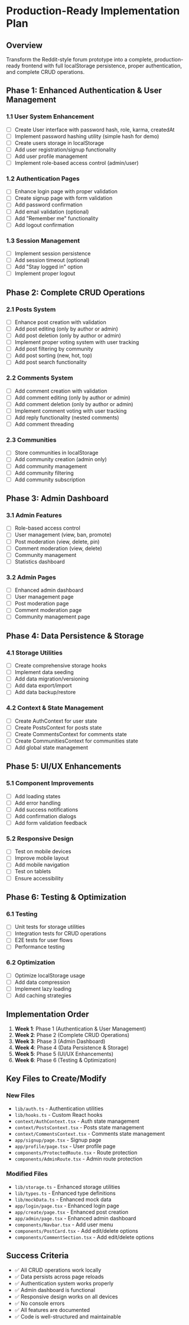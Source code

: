 # Production-Ready Implementation Plan

## Overview
Transform the Reddit-style forum prototype into a complete, production-ready frontend with full localStorage persistence, proper authentication, and complete CRUD operations.

## Phase 1: Enhanced Authentication & User Management

### 1.1 User System Enhancement
- [ ] Create User interface with password hash, role, karma, createdAt
- [ ] Implement password hashing utility (simple hash for demo)
- [ ] Create users storage in localStorage
- [ ] Add user registration/signup functionality
- [ ] Add user profile management
- [ ] Implement role-based access control (admin/user)

### 1.2 Authentication Pages
- [ ] Enhance login page with proper validation
- [ ] Create signup page with form validation
- [ ] Add password confirmation
- [ ] Add email validation (optional)
- [ ] Add "Remember me" functionality
- [ ] Add logout confirmation

### 1.3 Session Management
- [ ] Implement session persistence
- [ ] Add session timeout (optional)
- [ ] Add "Stay logged in" option
- [ ] Implement proper logout

## Phase 2: Complete CRUD Operations

### 2.1 Posts System
- [ ] Enhance post creation with validation
- [ ] Add post editing (only by author or admin)
- [ ] Add post deletion (only by author or admin)
- [ ] Implement proper voting system with user tracking
- [ ] Add post filtering by community
- [ ] Add post sorting (new, hot, top)
- [ ] Add post search functionality

### 2.2 Comments System
- [ ] Add comment creation with validation
- [ ] Add comment editing (only by author or admin)
- [ ] Add comment deletion (only by author or admin)
- [ ] Implement comment voting with user tracking
- [ ] Add reply functionality (nested comments)
- [ ] Add comment threading

### 2.3 Communities
- [ ] Store communities in localStorage
- [ ] Add community creation (admin only)
- [ ] Add community management
- [ ] Add community filtering
- [ ] Add community subscription

## Phase 3: Admin Dashboard

### 3.1 Admin Features
- [ ] Role-based access control
- [ ] User management (view, ban, promote)
- [ ] Post moderation (view, delete, pin)
- [ ] Comment moderation (view, delete)
- [ ] Community management
- [ ] Statistics dashboard

### 3.2 Admin Pages
- [ ] Enhanced admin dashboard
- [ ] User management page
- [ ] Post moderation page
- [ ] Comment moderation page
- [ ] Community management page

## Phase 4: Data Persistence & Storage

### 4.1 Storage Utilities
- [ ] Create comprehensive storage hooks
- [ ] Implement data seeding
- [ ] Add data migration/versioning
- [ ] Add data export/import
- [ ] Add data backup/restore

### 4.2 Context & State Management
- [ ] Create AuthContext for user state
- [ ] Create PostsContext for posts state
- [ ] Create CommentsContext for comments state
- [ ] Create CommunitiesContext for communities state
- [ ] Add global state management

## Phase 5: UI/UX Enhancements

### 5.1 Component Improvements
- [ ] Add loading states
- [ ] Add error handling
- [ ] Add success notifications
- [ ] Add confirmation dialogs
- [ ] Add form validation feedback

### 5.2 Responsive Design
- [ ] Test on mobile devices
- [ ] Improve mobile layout
- [ ] Add mobile navigation
- [ ] Test on tablets
- [ ] Ensure accessibility

## Phase 6: Testing & Optimization

### 6.1 Testing
- [ ] Unit tests for storage utilities
- [ ] Integration tests for CRUD operations
- [ ] E2E tests for user flows
- [ ] Performance testing

### 6.2 Optimization
- [ ] Optimize localStorage usage
- [ ] Add data compression
- [ ] Implement lazy loading
- [ ] Add caching strategies

## Implementation Order

1. **Week 1**: Phase 1 (Authentication & User Management)
2. **Week 2**: Phase 2 (Complete CRUD Operations)
3. **Week 3**: Phase 3 (Admin Dashboard)
4. **Week 4**: Phase 4 (Data Persistence & Storage)
5. **Week 5**: Phase 5 (UI/UX Enhancements)
6. **Week 6**: Phase 6 (Testing & Optimization)

## Key Files to Create/Modify

### New Files
- `lib/auth.ts` - Authentication utilities
- `lib/hooks.ts` - Custom React hooks
- `context/AuthContext.tsx` - Auth state management
- `context/PostsContext.tsx` - Posts state management
- `context/CommentsContext.tsx` - Comments state management
- `app/signup/page.tsx` - Signup page
- `app/profile/page.tsx` - User profile page
- `components/ProtectedRoute.tsx` - Route protection
- `components/AdminRoute.tsx` - Admin route protection

### Modified Files
- `lib/storage.ts` - Enhanced storage utilities
- `lib/types.ts` - Enhanced type definitions
- `lib/mockData.ts` - Enhanced mock data
- `app/login/page.tsx` - Enhanced login page
- `app/create/page.tsx` - Enhanced post creation
- `app/admin/page.tsx` - Enhanced admin dashboard
- `components/Navbar.tsx` - Add user menu
- `components/PostCard.tsx` - Add edit/delete options
- `components/CommentSection.tsx` - Add edit/delete options

## Success Criteria

- ✅ All CRUD operations work locally
- ✅ Data persists across page reloads
- ✅ Authentication system works properly
- ✅ Admin dashboard is functional
- ✅ Responsive design works on all devices
- ✅ No console errors
- ✅ All features are documented
- ✅ Code is well-structured and maintainable

